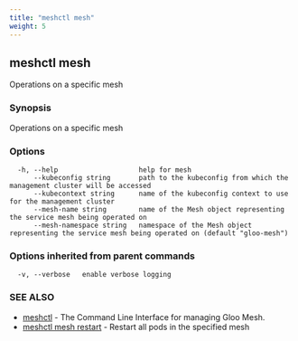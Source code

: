 ```yaml
---
title: "meshctl mesh"
weight: 5
---
```

## meshctl mesh

Operations on a specific mesh

### Synopsis

Operations on a specific mesh

### Options

```
  -h, --help                    help for mesh
      --kubeconfig string       path to the kubeconfig from which the management cluster will be accessed
      --kubecontext string      name of the kubeconfig context to use for the management cluster
      --mesh-name string        name of the Mesh object representing the service mesh being operated on
      --mesh-namespace string   namespace of the Mesh object representing the service mesh being operated on (default "gloo-mesh")
```

### Options inherited from parent commands

```
  -v, --verbose   enable verbose logging
```

### SEE ALSO

* [meshctl](../meshctl)	 - The Command Line Interface for managing Gloo Mesh.
* [meshctl mesh restart](../meshctl_mesh_restart)	 - Restart all pods in the specified mesh

